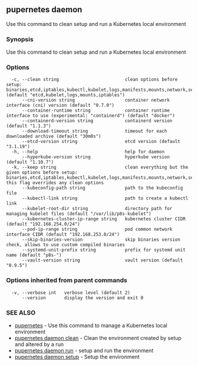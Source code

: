 ## pupernetes daemon

Use this command to clean setup and run a Kubernetes local environment

### Synopsis

Use this command to clean setup and run a Kubernetes local environment

### Options

```
  -c, --clean string                         clean options before setup: binaries,etcd,iptables,kubectl,kubelet,logs,manifests,mounts,network,secrets,systemd,all,none (default "etcd,kubelet,logs,mounts,iptables")
      --cni-version string                   container network interface (cni) version (default "0.7.0")
      --container-runtime string             container runtime interface to use (experimental: "containerd") (default "docker")
      --containerd-version string            containerd version (default "1.1.3")
      --download-timeout string              timeout for each downloaded archive (default "30m0s")
      --etcd-version string                  etcd version (default "3.1.19")
  -h, --help                                 help for daemon
      --hyperkube-version string             hyperkube version (default "1.10.7")
  -k, --keep string                          clean everything but the given options before setup: binaries,etcd,iptables,kubectl,kubelet,logs,manifests,mounts,network,secrets,systemd,all,none, this flag overrides any clean options
      --kubeconfig-path string               path to the kubeconfig file
      --kubectl-link string                  path to create a kubectl link
      --kubelet-root-dir string              directory path for managing kubelet files (default "/var/lib/p8s-kubelet")
      --kubernetes-cluster-ip-range string   kubernetes cluster CIDR (default "192.168.254.0/24")
      --pod-ip-range string                  pod common network interface CIDR (default "192.168.253.0/24")
      --skip-binaries-version                skip binaries version check, allows to use custom compiled binaries
      --systemd-unit-prefix string           prefix for systemd unit name (default "p8s-")
      --vault-version string                 vault version (default "0.9.5")
```

### Options inherited from parent commands

```
  -v, --verbose int   verbose level (default 2)
      --version       display the version and exit 0
```

### SEE ALSO

* [pupernetes](pupernetes.md)	 - Use this command to manage a Kubernetes local environment
* [pupernetes daemon clean](pupernetes_daemon_clean.md)	 - Clean the environment created by setup and altered by a run
* [pupernetes daemon run](pupernetes_daemon_run.md)	 - setup and run the environment
* [pupernetes daemon setup](pupernetes_daemon_setup.md)	 - Setup the environment

